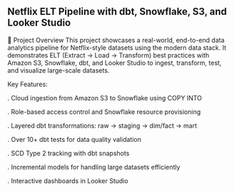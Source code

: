 ## Netflix ELT Pipeline with dbt, Snowflake, S3, and Looker Studio
📌 Project Overview
This project showcases a real-world, end-to-end data analytics pipeline for Netflix-style datasets using the modern data stack.
It demonstrates ELT (Extract → Load → Transform) best practices with Amazon S3, Snowflake, dbt, and Looker Studio to ingest, transform, test, and visualize large-scale datasets.

Key Features:

. Cloud ingestion from Amazon S3 to Snowflake using COPY INTO

. Role-based access control and Snowflake resource provisioning

. Layered dbt transformations: raw → staging → dim/fact → mart

. Over 10+ dbt tests for data quality validation

. SCD Type 2 tracking with dbt snapshots

. Incremental models for handling large datasets efficiently

. Interactive dashboards in Looker Studio

